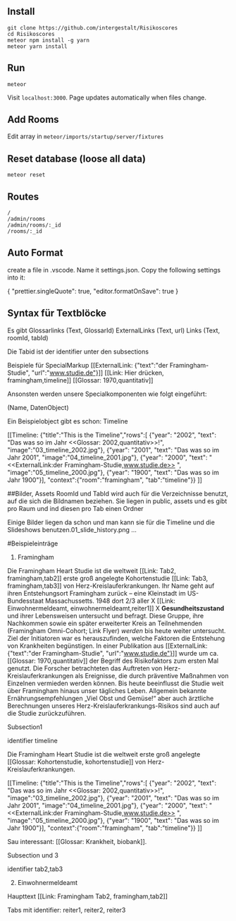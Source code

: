 ## Install
```
git clone https://github.com/intergestalt/Risikoscores
cd Risikoscores
meteor npm install -g yarn
meteor yarn install
```
## Run
```
meteor
```
Visit `localhost:3000`. Page updates automatically when files change.

## Add Rooms
Edit array in `meteor/imports/startup/server/fixtures`

## Reset database (loose all data)
`meteor reset`

## Routes
```
/
/admin/rooms
/admin/rooms/:_id
/rooms/:_id
```

## Auto Format
create a file in .vscode. 
Name it settings.json.
Copy the following settings into it:

{
  "prettier.singleQuote": true,
  "editor.formatOnSave": true
}

## Syntax für Textblöcke

Es gibt 
Glossarlinks (Text, GlossarId)
ExternalLinks (Text, url)
Links (Text, roomId, tabId)

Die Tabid ist der identifier unter den subsections

Beispiele für SpecialMarkup
[[ExternalLink: {"text":"der Framingham-Studie", "url":"www.studie.de"}]]
[[Link: Hier drücken, framingham,timeline]]
[[Glossar: 1970,quantitativ]]

Ansonsten werden unsere Specialkomponenten wie folgt eingeführt:

(Name, DatenObject)

Ein Beispielobject gibt es schon: Timeline

[[Timeline: {"title":"This is the Timeline","rows":[
{"year": "2002", "text": "Das was so im Jahr <<Glossar: 2002,quantitativ>>!", "image":"03_timeline_2002.jpg"},
{"year": "2001", "text": "Das was so im Jahr 2001", "image":"04_timeline_2001.jpg"},
{"year": "2000", "text": "<<ExternalLink:der Framingham-Studie,www.studie.de>> ", "image":"05_timeline_2000.jpg"},
{"year": "1900", "text": "Das was so im Jahr 1900"}],
"context":{"room":"framingham", "tab":"timeline"}}
]]

##Bilder, Assets
RoomId und TabId wird auch für die Verzeichnisse benutzt, auf die sich die Bildnamen beziehen. Sie liegen in public, assets und es gibt pro Raum und ind diesen pro Tab einen Ordner

Einige Bilder liegen da schon und man kann sie für die Timeline und die Slideshows benutzen.01_slide_history.png ...

#Beispieleinträge

1. Framingham

Die Framingham Heart Studie ist die weltweit  [[Link: Tab2, framingham,tab2]] erste groß angelegte Kohortenstudie [[Link: Tab3, framingham,tab3]]  von Herz-Kreislauferkrankungen. Ihr Name geht auf ihren Entstehungsort Framingham zurück – eine Kleinstadt im US-Bundesstaat Massachussetts. 1948 dort 2/3 aller X [[Link: Einwohnermeldeamt, einwohnermeldeamt,reiter1]] X **Gesundheitszustand** und ihrer Lebensweisen untersucht und befragt. Diese Gruppe, ihre Nachkommen sowie ein später erweiterter Kreis an Teilnehmenden (Framingham Omni-Cohort; Link Flyer) *werden* bis heute weiter untersucht. Ziel der Initiatoren war es herauszufinden, welche Faktoren die Entstehung von Krankheiten begünstigen. In einer Publikation aus [[ExternalLink: {"text":"der Framingham-Studie", "url":"www.studie.de"}]] wurde um ca. [[Glossar: 1970,quantitativ]] der Begriff des Risikofaktors zum ersten Mal genutzt. Die Forscher betrachteten das Auftreten von Herz-Kreislauferkrankungen als Ereignisse, die durch präventive Maßnahmen von Einzelnen vermieden werden können. Bis heute beeinflusst die Studie weit über Framingham hinaus unser tägliches Leben. Allgemein bekannte Ernährungsempfehlungen „Viel Obst und Gemüse!“ aber auch ärztliche Berechnungen unseres Herz-Kreislauferkrankungs-Risikos sind auch auf die Studie zurückzuführen.


Subsection1

identifier timeline

Die Framingham Heart Studie ist die weltweit erste groß angelegte [[Glossar: Kohortenstudie, kohortenstudie]] von Herz-Kreislauferkrankungen.

[[Timeline: {"title":"This is the Timeline","rows":[
{"year": "2002", "text": "Das was so im Jahr <<Glossar: 2002,quantitativ>>!", "image":"03_timeline_2002.jpg"},
{"year": "2001", "text": "Das was so im Jahr 2001", "image":"04_timeline_2001.jpg"},
{"year": "2000", "text": "<<ExternalLink:der Framingham-Studie,www.studie.de>> ", "image":"05_timeline_2000.jpg"},
{"year": "1900", "text": "Das was so im Jahr 1900"}],
"context":{"room":"framingham", "tab":"timeline"}}
]]

Sau interessant: [[Glossar: Krankheit,  biobank]].


Subsection  und 3

identifier tab2,tab3


2. Einwohnermeldeamt

Haupttext [[Link: Framingham Tab2, framingham,tab2]]

Tabs mit identifier: reiter1, reiter2, reiter3